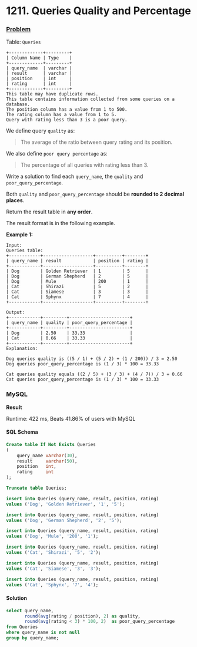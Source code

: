 # 1211. Queries Quality and Percentage

### [Problem](https://leetcode.com/problems/queries-quality-and-percentage/description/)

Table: `Queries`

```
+-------------+---------+
| Column Name | Type    |
+-------------+---------+
| query_name  | varchar |
| result      | varchar |
| position    | int     |
| rating      | int     |
+-------------+---------+
This table may have duplicate rows.
This table contains information collected from some queries on a database.
The position column has a value from 1 to 500.
The rating column has a value from 1 to 5.
Query with rating less than 3 is a poor query.
```

We define query `quality` as:

> The average of the ratio between query rating and its position.

We also define `poor query percentage` as:

> The percentage of all queries with rating less than 3.

Write a solution to find each `query_name`, the `quality` and `poor_query_percentage`.

Both `quality` and `poor_query_percentage` should be **rounded to 2 decimal places**.

Return the result table in **any order**.

The result format is in the following example.

**Example 1:**

```
Input:
Queries table:
+------------+-------------------+----------+--------+
| query_name | result            | position | rating |
+------------+-------------------+----------+--------+
| Dog        | Golden Retriever  | 1        | 5      |
| Dog        | German Shepherd   | 2        | 5      |
| Dog        | Mule              | 200      | 1      |
| Cat        | Shirazi           | 5        | 2      |
| Cat        | Siamese           | 3        | 3      |
| Cat        | Sphynx            | 7        | 4      |
+------------+-------------------+----------+--------+

Output:
+------------+---------+-----------------------+
| query_name | quality | poor_query_percentage |
+------------+---------+-----------------------+
| Dog        | 2.50    | 33.33                 |
| Cat        | 0.66    | 33.33                 |
+------------+---------+-----------------------+
Explanation:

Dog queries quality is ((5 / 1) + (5 / 2) + (1 / 200)) / 3 = 2.50
Dog queries poor_query_percentage is (1 / 3) * 100 = 33.33

Cat queries quality equals ((2 / 5) + (3 / 3) + (4 / 7)) / 3 = 0.66
Cat queries poor_query_percentage is (1 / 3) * 100 = 33.33
```

### MySQL

**Result**

Runtime: 422 ms, Beats 41.86% of users with MySQL

#### SQL Schema

```sql
Create table If Not Exists Queries
(
    query_name varchar(30),
    result     varchar(50),
    position   int,
    rating     int
);

Truncate table Queries;

insert into Queries (query_name, result, position, rating)
values ('Dog', 'Golden Retriever', '1', '5');

insert into Queries (query_name, result, position, rating)
values ('Dog', 'German Shepherd', '2', '5');

insert into Queries (query_name, result, position, rating)
values ('Dog', 'Mule', '200', '1');

insert into Queries (query_name, result, position, rating)
values ('Cat', 'Shirazi', '5', '2');

insert into Queries (query_name, result, position, rating)
values ('Cat', 'Siamese', '3', '3');

insert into Queries (query_name, result, position, rating)
values ('Cat', 'Sphynx', '7', '4');
```

#### Solution

```sql
select query_name,
       round(avg(rating / position), 2) as quality,
       round(avg(rating < 3) * 100, 2)  as poor_query_percentage
from Queries
where query_name is not null
group by query_name;
```
